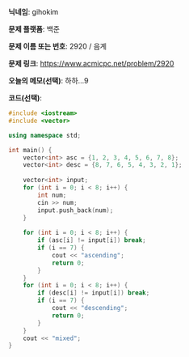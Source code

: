 **닉네임**: gihokim

**문제 플랫폼**: 백준

**문제 이름 또는 번호**: 2920 / 음계

**문제 링크**: https://www.acmicpc.net/problem/2920

**오늘의 메모(선택)**: 하하...9

**코드(선택)**:

```c++
#include <iostream>
#include <vector>

using namespace std;

int main() {
    vector<int> asc = {1, 2, 3, 4, 5, 6, 7, 8};
    vector<int> desc = {8, 7, 6, 5, 4, 3, 2, 1};
    
    vector<int> input;
    for (int i = 0; i < 8; i++) {
        int num;
        cin >> num;
        input.push_back(num);
    }
    
    for (int i = 0; i < 8; i++) {
        if (asc[i] != input[i]) break;
        if (i == 7) {
            cout << "ascending";
            return 0;   
        }
    }
    for (int i = 0; i < 8; i++) {
        if (desc[i] != input[i]) break;
        if (i == 7) {
            cout << "descending";
            return 0;            
        }
    }
    cout << "mixed";
}
```
